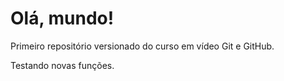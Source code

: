 # Olá, mundo!

 Primeiro repositório versionado do curso em vídeo Git e GitHub.

 Testando novas funções.

